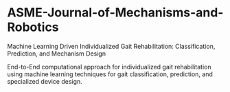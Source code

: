 # ASME-Journal-of-Mechanisms-and-Robotics

Machine Learning Driven Individualized Gait Rehabilitation: Classification, Prediction, and Mechanism Design

End-to-End computational approach for individualized gait rehabilitation using machine learning techniques for gait classification, prediction, and specialized device design.
